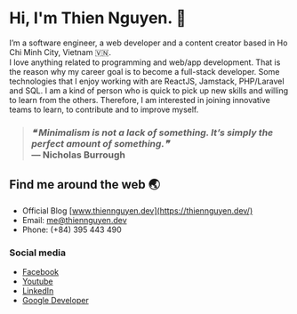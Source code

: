 # Hi, I'm Thien Nguyen. 👋
I’m a software engineer, a web developer and a content creator based in Ho Chi Minh City, Vietnam 
🇻🇳.<br />
I love anything related to programming and web/app development. That is the reason why my career goal is to become a full-stack developer. Some technologies that I enjoy working with are ReactJS, Jamstack, PHP/Laravel and SQL. I am a kind of person who is quick to pick up new skills and willing to learn from the others. Therefore, I am interested in joining innovative teams to learn, to contribute and to improve myself. 

>### <i>❝ Minimalism is not a lack of something. It’s simply the perfect amount of something.❞</i><br />— Nicholas Burrough 




## Find me around the web 🌏
- Official Blog [www.thiennguyen.dev](https://thiennguyen.dev/)
- Email: me@thiennguyen.dev
- Phone: (+84) 395 443 490

### Social media
- [Facebook](https://www.facebook.com/thiennguyen.dev/)
- [Youtube](https://www.youtube.com/thiennguyenpro)
- [LinkedIn](https://www.linkedin.com/in/thiennguyendev/)
- [Google Developer](https://g.dev/thiennguyen)


